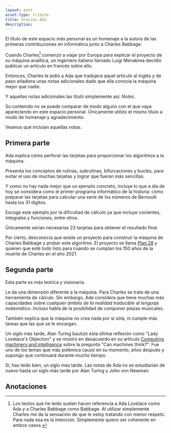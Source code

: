 ```yaml
---
layout: post
asset-type: tribute
title: Gracias Ada
description: 
---
```


El título de este espacio más personal es un homenaje a la autora de las primeras contribuciones en informática junto a Charles Babbage. 

Cuando Charles[^1] comenzó a viajar por Europa para explicar el proyecto de su máquina analítica, un ingeniero italiano llamado Luigi Menabrea decidió publicar un artículo en francés sobre ello.

Entonces, Charles le pidió a Ada que tradujera aquel artículo al inglés y de paso añadiera unas notas adicionales dado que ella conocía la máquina mejor que nadie.

Y aquellas notas adicionales las tituló simplemente así: _Notes_. 

Su contenido no se puede comparar de modo alguno con el que vaya apareciendo en este espacio personal. Únicamente utilizo el mismo título a modo de homenaje y agradecimiento.

Veamos qué incluían aquellas notas.

## Primera parte

Ada explica cómo perforar las tarjetas para proporcionar los algoritmos a la máquina. 

Presenta los conceptos de rutinas, subrutinas, bifurcaciones y bucles, para evitar el uso de muchas tarjetas y lograr que fueran más sencillas.

Y como no hay nada mejor que un ejemplo concreto, incluye lo que a día de hoy se considera como el primer programa informático de la historia: cómo preparar las tarjetas para calcular una serie de los números de Bernoulli hasta los 31 dígitos.

Escoge este ejemplo por la dificultad de cálculo ya que incluye cocientes, integrales y funciones, entre otros. 

Únicamente serían necesarias 23 tarjetas para obtener el resultado final.

Por cierto, desconocía que existe un proyecto para construir la máquina de Charles Babbage y probar este algoritmo. El proyecto se llama [Plan 28](https://www.plan28.org) y quieren que esté todo listo para cuando se cumplan los 150 años de la muerte de Charles en el año 2021.

## Segunda parte

Esta parte es más teórica y visionaria.

Le da una dimensión diferente a la máquina. Para Charles se trata de una herramienta de cálculo. Sin embargo, Ada considera que tiene muchas más capacidades sobre _cualquier ámbito de la realidad traducible al lenguaje matemático_. Incluso habla de la posibilidad de componer piezas musicales.

También explica que la máquina no crea nada por sí sóla, ni cumple más tareas que las que se le encargan.

Un siglo más tarde, Alan Turing bautizó esta última reflexión como "Lady Lovelace's Objection" y se mostró en desacuerdo en su artículo [Computing machinery and intelligence](https://www.csee.umbc.edu/courses/471/papers/turing.pdf) sobre la pregunta "Can machines think?". Fue uno de los temas que más polémica causó en su momento, años después y supongo que continuará durante mucho tiempo.

Sí, has leído bien, un siglo más tarde. Las notas de Ada no se estudiarían de nuevo hasta un siglo más tarde por Alan Turing y John von Newman.

## Anotaciones

[^1]: Los textos que he leído suelen hacen referencia a Ada Lovelace como Ada y a Charles Babbage como Babbage. Al utilizar simplemente Charles me da la sensación de que le estoy tratando con menor respeto. Para nada esa es la intención. Simplemente quiero ser coherente en ambos casos.
